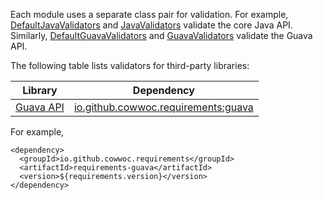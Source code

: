 Each module uses a separate class pair for validation. For example, 
[DefaultJavaValidators](https://cowwoc.github.io/requirements.java/12.0/io.github.cowwoc.requirements.java/com/github/cowwoc/requirements12/java/DefaultJavaValidators.html)
and
[JavaValidators](https://cowwoc.github.io/requirements.java/12.0/io.github.cowwoc.requirements.java/com/github/cowwoc/requirements12/java/JavaValidators.html)
validate the core Java API. Similarly,
[DefaultGuavaValidators](https://cowwoc.github.io/requirements.java/12.0/io.github.cowwoc.requirements.java/com/github/cowwoc/requirements12/guava/DefaultGuavaValidators.html)
and
[GuavaValidators](https://cowwoc.github.io/requirements.java/12.0/io.github.cowwoc.requirements.java/com/github/cowwoc/requirements12/guava/GuavaValidators.html)
validate the Guava API.

The following table lists validators for third-party libraries: 

| Library                                                       | Dependency |
|---------------------------------------------------------------|------------|
| [Guava API](https://guava.dev/releases/28.0-jre/api/docs/)    | [io.github.cowwoc.requirements:guava](https://search.maven.org/search?q=g:io.github.cowwoc.requirements%20AND%20a:guava) |

For example,

```
<dependency>
  <groupId>io.github.cowwoc.requirements</groupId>
  <artifactId>requirements-guava</artifactId>
  <version>${requirements.version}</version>
</dependency>
```